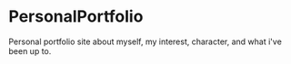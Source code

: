 # PersonalPortfolio
Personal portfolio site about myself, my interest, character, and what i've been up to.
